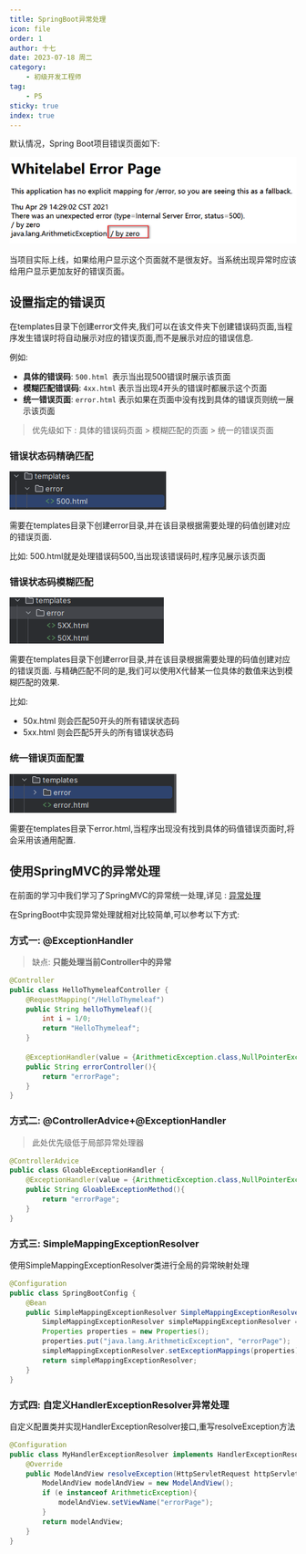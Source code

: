 ```yaml
---
title: SpringBoot异常处理
icon: file
order: 1
author: 十七
date: 2023-07-18 周二
category:
	- 初级开发工程师
tag:
	- P5
sticky: true
index: true
---
```


默认情况，Spring Boot项目错误页面如下:

![](assets/image-20230718092643387.png)

当项目实际上线，如果给用户显示这个页面就不是很友好。当系统出现异常时应该给用户显示更加友好的错误页面。

## 设置指定的错误页

在templates目录下创建error文件夹,我们可以在该文件夹下创建错误码页面,当程序发生错误时将自动展示对应的错误页面,而不是展示对应的错误信息.

例如:
- **具体的错误码**: `500.html `表示当出现500错误时展示该页面
- **模糊匹配错误码**: `4xx.html` 表示当出现4开头的错误时都展示这个页面
- **统一错误页面**: `error.html` 表示如果在页面中没有找到具体的错误页则统一展示该页面

> 优先级如下 :  具体的错误码页面 > 模糊匹配的页面 > 统一的错误页面

### 错误状态码精确匹配

![](assets/image-20230718095403730.png)

需要在templates目录下创建error目录,并在该目录根据需要处理的码值创建对应的错误页面.

比如: 500.html就是处理错误码500,当出现该错误码时,程序见展示该页面

### 错误状态码模糊匹配

![](assets/image-20230718095827118.png)

需要在templates目录下创建error目录,并在该目录根据需要处理的码值创建对应的错误页面.
与精确匹配不同的是,我们可以使用X代替某一位具体的数值来达到模糊匹配的效果.

比如:
- 50x.html 则会匹配50开头的所有错误状态码
- 5xx.html 则会匹配5开头的所有错误状态码

### 统一错误页面配置

![](assets/image-20230718100019870.png)

需要在templates目录下error.html,当程序出现没有找到具体的码值错误页面时,将会采用该通用配置.

## 使用SpringMVC的异常处理

在前面的学习中我们学习了SpringMVC的异常统一处理,详见 : [异常处理](../../04_SpringMVC/14_异常处理/异常处理.md)

在SpringBoot中实现异常处理就相对比较简单,可以参考以下方式:

### 方式一: @ExceptionHandler

> 缺点: **只能处理当前Controller中的异常**

```Java
@Controller
public class HelloThymeleafController {
    @RequestMapping("/HelloThymeleaf")
    public String helloThymeleaf(){
        int i = 1/0;
        return "HelloThymeleaf";
    }

    @ExceptionHandler(value = {ArithmeticException.class,NullPointerException.class})
    public String errorController(){
        return "errorPage";
    }
}
```

### 方式二: @ControllerAdvice+@ExceptionHandler

> 此处优先级低于局部异常处理器

```Java
@ControllerAdvice
public class GloableExceptionHandler {
    @ExceptionHandler(value = {ArithmeticException.class,NullPointerException.class})
    public String GloableExceptionMethod(){
        return "errorPage";
    }
}
```

### 方式三: SimpleMappingExceptionResolver

使用SimpleMappingExceptionResolver类进行全局的异常映射处理

```Java
@Configuration
public class SpringBootConfig {
    @Bean
    public SimpleMappingExceptionResolver SimpleMappingExceptionResolver(){
        SimpleMappingExceptionResolver simpleMappingExceptionResolver = new SimpleMappingExceptionResolver();
        Properties properties = new Properties();
        properties.put("java.lang.ArithmeticException", "errorPage");
        simpleMappingExceptionResolver.setExceptionMappings(properties);
        return simpleMappingExceptionResolver;
    }
}

```

### 方式四: 自定义HandlerExceptionResolver异常处理

自定义配置类并实现HandlerExceptionResolver接口,重写resolveException方法

```java
@Configuration
public class MyHandlerExceptionResolver implements HandlerExceptionResolver {
    @Override
    public ModelAndView resolveException(HttpServletRequest httpServletRequest, HttpServletResponse httpServletResponse, Object o, Exception e) {
        ModelAndView modelAndView = new ModelAndView();
        if (e instanceof ArithmeticException){
            modelAndView.setViewName("errorPage");
        }
        return modelAndView;
    }
}
```





